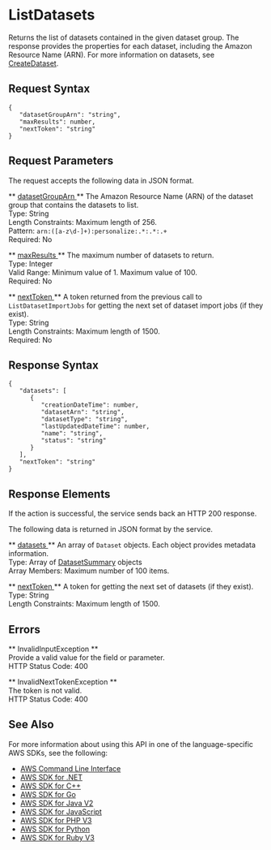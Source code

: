 # ListDatasets<a name="API_ListDatasets"></a>

Returns the list of datasets contained in the given dataset group\. The response provides the properties for each dataset, including the Amazon Resource Name \(ARN\)\. For more information on datasets, see [CreateDataset](API_CreateDataset.md)\.

## Request Syntax<a name="API_ListDatasets_RequestSyntax"></a>

```
{
   "datasetGroupArn": "string",
   "maxResults": number,
   "nextToken": "string"
}
```

## Request Parameters<a name="API_ListDatasets_RequestParameters"></a>

The request accepts the following data in JSON format\.

 ** [ datasetGroupArn ](#API_ListDatasets_RequestSyntax) **   <a name="personalize-ListDatasets-request-datasetGroupArn"></a>
The Amazon Resource Name \(ARN\) of the dataset group that contains the datasets to list\.  
Type: String  
Length Constraints: Maximum length of 256\.  
Pattern: `arn:([a-z\d-]+):personalize:.*:.*:.+`   
Required: No

 ** [ maxResults ](#API_ListDatasets_RequestSyntax) **   <a name="personalize-ListDatasets-request-maxResults"></a>
The maximum number of datasets to return\.  
Type: Integer  
Valid Range: Minimum value of 1\. Maximum value of 100\.  
Required: No

 ** [ nextToken ](#API_ListDatasets_RequestSyntax) **   <a name="personalize-ListDatasets-request-nextToken"></a>
A token returned from the previous call to `ListDatasetImportJobs` for getting the next set of dataset import jobs \(if they exist\)\.  
Type: String  
Length Constraints: Maximum length of 1500\.  
Required: No

## Response Syntax<a name="API_ListDatasets_ResponseSyntax"></a>

```
{
   "datasets": [ 
      { 
         "creationDateTime": number,
         "datasetArn": "string",
         "datasetType": "string",
         "lastUpdatedDateTime": number,
         "name": "string",
         "status": "string"
      }
   ],
   "nextToken": "string"
}
```

## Response Elements<a name="API_ListDatasets_ResponseElements"></a>

If the action is successful, the service sends back an HTTP 200 response\.

The following data is returned in JSON format by the service\.

 ** [ datasets ](#API_ListDatasets_ResponseSyntax) **   <a name="personalize-ListDatasets-response-datasets"></a>
An array of `Dataset` objects\. Each object provides metadata information\.  
Type: Array of [DatasetSummary](API_DatasetSummary.md) objects  
Array Members: Maximum number of 100 items\.

 ** [ nextToken ](#API_ListDatasets_ResponseSyntax) **   <a name="personalize-ListDatasets-response-nextToken"></a>
A token for getting the next set of datasets \(if they exist\)\.  
Type: String  
Length Constraints: Maximum length of 1500\.

## Errors<a name="API_ListDatasets_Errors"></a>

 ** InvalidInputException **   
Provide a valid value for the field or parameter\.  
HTTP Status Code: 400

 ** InvalidNextTokenException **   
The token is not valid\.  
HTTP Status Code: 400

## See Also<a name="API_ListDatasets_SeeAlso"></a>

For more information about using this API in one of the language\-specific AWS SDKs, see the following:
+  [ AWS Command Line Interface](https://docs.aws.amazon.com/goto/aws-cli/personalize-2018-05-22/ListDatasets) 
+  [ AWS SDK for \.NET](https://docs.aws.amazon.com/goto/DotNetSDKV3/personalize-2018-05-22/ListDatasets) 
+  [ AWS SDK for C\+\+](https://docs.aws.amazon.com/goto/SdkForCpp/personalize-2018-05-22/ListDatasets) 
+  [ AWS SDK for Go](https://docs.aws.amazon.com/goto/SdkForGoV1/personalize-2018-05-22/ListDatasets) 
+  [ AWS SDK for Java V2](https://docs.aws.amazon.com/goto/SdkForJavaV2/personalize-2018-05-22/ListDatasets) 
+  [ AWS SDK for JavaScript](https://docs.aws.amazon.com/goto/AWSJavaScriptSDK/personalize-2018-05-22/ListDatasets) 
+  [ AWS SDK for PHP V3](https://docs.aws.amazon.com/goto/SdkForPHPV3/personalize-2018-05-22/ListDatasets) 
+  [ AWS SDK for Python](https://docs.aws.amazon.com/goto/boto3/personalize-2018-05-22/ListDatasets) 
+  [ AWS SDK for Ruby V3](https://docs.aws.amazon.com/goto/SdkForRubyV3/personalize-2018-05-22/ListDatasets) 